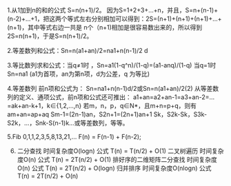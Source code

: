 1.从1加到n的和的公式
 S=n(n+1)/2。
 因为S=1+2+3+...+n，并且，S=n+(n-1)+(n-2)+...+1，把这两个等式左右分别相加可以得到：2S=(n+1)+(n+1)+(n+1)+...+(n+1)，其中等式右边一共是
 n个（n+1)相加是很容易数出来的，所以得到 2S=n(n+1)，于是S=n(n+1)/2。

2.等差数列和公式：Sn=n(a1+an)/2=na1+n(n-1)/2 d

3.等比数列求和公式：当q≠1时 ，Sn=a1(1-q^n)/(1-q)=(a1-anq)/(1-q)
  当q=1时Sn=na1
  (a1为首项，an为第n项，d为公差，q 为等比)     

4.等差数列 前n项和公式为：
  Sn=na1+n(n-1)d/2或Sn=n(a1+an)/2(2)
  从等差数列的定义、通项公式，前n项和公式还可推出：
  a1+an=a2+an-1=a3+an-2=…=ak+an-k+1，k∈{1,2,…,n}
  若m，n，p，q∈N*，且m+n=p+q，则有
  am+an=ap+aq
  Sm-1=(2n-1)an，S2n+1=(2n+1)an+1
  Sk，S2k-Sk，S3k-S2k，…，Snk-S(n-1)k…或等差数列，等等。

5.Fib
  0,1,1,2,3,5,8,13,21,...
  F(n) = F(n-1) + F(n-2);

6. 二分查找   时间复杂度O(logn)           公式 T(n) = T(n/2) + O(1)
   二叉树遍历  时间复杂度O(n)             公式 T(n) = 2T(n/2) + O(1)
   排好序的二维矩阵二分查找 时间复杂度O(n)   公式 T(n) = 2T(n/2) + O(logn)
   归并排序    时间复杂度O(nlogn)         公式 T(n) = 2T(n/2) + O(n)